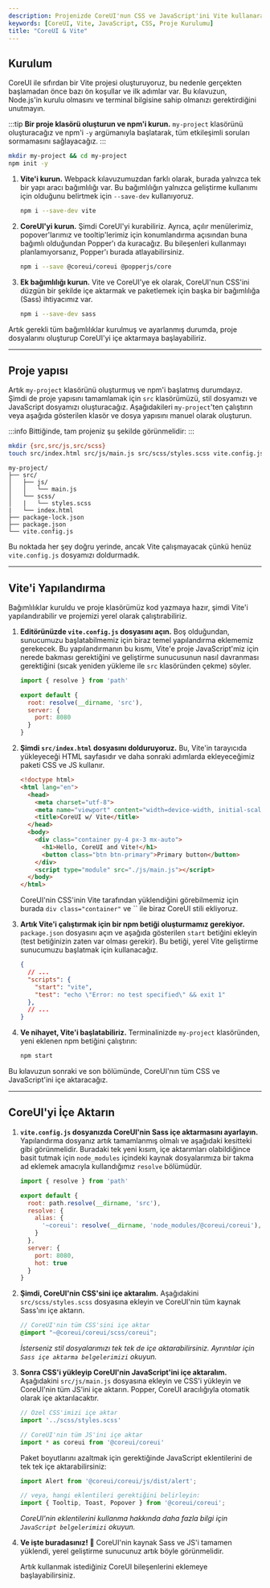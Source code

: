 ```yaml
---
description: Projenizde CoreUI'nun CSS ve JavaScript'ini Vite kullanarak dahil etme ve paketleme ile ilgili resmi rehber.
keywords: [CoreUI, Vite, JavaScript, CSS, Proje Kurulumu]
title: "CoreUI & Vite"
---
```


## Kurulum

CoreUI ile sıfırdan bir Vite projesi oluşturuyoruz, bu nedenle gerçekten başlamadan önce bazı ön koşullar ve ilk adımlar var. Bu kılavuzun, Node.js'in kurulu olmasını ve terminal bilgisine sahip olmanızı gerektirdiğini unutmayın.

:::tip
**Bir proje klasörü oluşturun ve npm'i kurun.** `my-project` klasörünü oluşturacağız ve npm'i `-y` argümanıyla başlatarak, tüm etkileşimli soruları sormamasını sağlayacağız.
:::

```sh
mkdir my-project && cd my-project
npm init -y
```

1. **Vite'i kurun.** Webpack kılavuzumuzdan farklı olarak, burada yalnızca tek bir yapı aracı bağımlılığı var. Bu bağımlılığın yalnızca geliştirme kullanımı için olduğunu belirtmek için `--save-dev` kullanıyoruz.

   ```sh
   npm i --save-dev vite
   ```

2. **CoreUI'yi kurun.** Şimdi CoreUI'yi kurabiliriz. Ayrıca, açılır menülerimiz, popover'larımız ve tooltip'lerimiz için konumlandırma açısından buna bağımlı olduğundan Popper'ı da kuracağız. Bu bileşenleri kullanmayı planlamıyorsanız, Popper'ı burada atlayabilirsiniz.

   ```sh
   npm i --save @coreui/coreui @popperjs/core
   ```

3. **Ek bağımlılığı kurun.** Vite ve CoreUI'ye ek olarak, CoreUI'nun CSS'ini düzgün bir şekilde içe aktarmak ve paketlemek için başka bir bağımlılığa (Sass) ihtiyacımız var.

   ```sh
   npm i --save-dev sass
   ```

Artık gerekli tüm bağımlılıklar kurulmuş ve ayarlanmış durumda, proje dosyalarını oluşturup CoreUI'yi içe aktarmaya başlayabiliriz.

---

## Proje yapısı

Artık `my-project` klasörünü oluşturmuş ve npm'i başlatmış durumdayız. Şimdi de proje yapısını tamamlamak için `src` klasörümüzü, stil dosyamızı ve JavaScript dosyamızı oluşturacağız. Aşağıdakileri `my-project`'ten çalıştırın veya aşağıda gösterilen klasör ve dosya yapısını manuel olarak oluşturun.

:::info
Bittiğinde, tam projeniz şu şekilde görünmelidir:
:::

```sh
mkdir {src,src/js,src/scss}
touch src/index.html src/js/main.js src/scss/styles.scss vite.config.js
```

```text
my-project/
├── src/
│   ├── js/
│   │   └── main.js
│   └── scss/
│   |   └── styles.scss
|   └── index.html
├── package-lock.json
├── package.json
└── vite.config.js
```

Bu noktada her şey doğru yerinde, ancak Vite çalışmayacak çünkü henüz `vite.config.js` dosyamızı doldurmadık.

---

## Vite'i Yapılandırma

Bağımlılıklar kuruldu ve proje klasörümüz kod yazmaya hazır, şimdi Vite'i yapılandırabilir ve projemizi yerel olarak çalıştırabiliriz.

1. **Editörünüzde `vite.config.js` dosyasını açın.** Boş olduğundan, sunucumuzu başlatabilmemiz için biraz temel yapılandırma eklememiz gerekecek. Bu yapılandırmanın bu kısmı, Vite'e proje JavaScript'miz için nerede bakması gerektiğini ve geliştirme sunucusunun nasıl davranması gerektiğini (sıcak yeniden yükleme ile `src` klasöründen çekme) söyler.

   
   ```js
   import { resolve } from 'path'

   export default {
     root: resolve(__dirname, 'src'),
     server: {
       port: 8080
     }
   }
   ```

2. **Şimdi `src/index.html` dosyasını dolduruyoruz.** Bu, Vite'in tarayıcıda yükleyeceği HTML sayfasıdır ve daha sonraki adımlarda ekleyeceğimiz paketi CSS ve JS kullanır.

   ```html
   <!doctype html>
   <html lang="en">
     <head>
       <meta charset="utf-8">
       <meta name="viewport" content="width=device-width, initial-scale=1">
       <title>CoreUI w/ Vite</title>
     </head>
     <body>
       <div class="container py-4 px-3 mx-auto">
         <h1>Hello, CoreUI and Vite!</h1>
         <button class="btn btn-primary">Primary button</button>
       </div>
       <script type="module" src="./js/main.js"></script>
     </body>
   </html>
   ```

   CoreUI'nin CSS'inin Vite tarafından yüklendiğini görebilmemiz için burada `div class="container"` ve `` ile biraz CoreUI stili ekliyoruz.

3. **Artık Vite'i çalıştırmak için bir npm betiği oluşturmamız gerekiyor.** `package.json` dosyasını açın ve aşağıda gösterilen `start` betiğini ekleyin (test betiğinizin zaten var olması gerekir). Bu betiği, yerel Vite geliştirme sunucumuzu başlatmak için kullanacağız.

   ```json
   {
     // ...
     "scripts": {
       "start": "vite",
       "test": "echo \"Error: no test specified\" && exit 1"
     },
     // ...
   }
   ```

4. **Ve nihayet, Vite'i başlatabiliriz.** Terminalinizde `my-project` klasöründen, yeni eklenen npm betiğini çalıştırın:

   ```sh
   npm start
   ```

Bu kılavuzun sonraki ve son bölümünde, CoreUI'nın tüm CSS ve JavaScript'ini içe aktaracağız.

---

## CoreUI'yi İçe Aktarın

1. **`vite.config.js` dosyanızda CoreUI'nin Sass içe aktarmasını ayarlayın.** Yapılandırma dosyanız artık tamamlanmış olmalı ve aşağıdaki kesitteki gibi görünmelidir. Buradaki tek yeni kısım, içe aktarımları olabildiğince basit tutmak için `node_modules` içindeki kaynak dosyalarımıza bir takma ad eklemek amacıyla kullandığımız `resolve` bölümüdür.

   
   ```js
   import { resolve } from 'path'

   export default {
     root: path.resolve(__dirname, 'src'),
     resolve: {
       alias: {
         '~coreui': resolve(__dirname, 'node_modules/@coreui/coreui'),
       }
     },
     server: {
       port: 8080,
       hot: true
     }
   }
   ```

2. **Şimdi, CoreUI'nin CSS'sini içe aktaralım.** Aşağıdakini `src/scss/styles.scss` dosyasına ekleyin ve CoreUI'nin tüm kaynak Sass'ını içe aktarın.

   ```scss
   // CoreUI'nin tüm CSS'sini içe aktar
   @import "~@coreui/coreui/scss/coreui";
   ```

   *İsterseniz stil dosyalarımızı tek tek de içe aktarabilirsiniz. Ayrıntılar için `Sass içe aktarma belgelerimizi` okuyun.*

3. **Sonra CSS'i yükleyip CoreUI'nin JavaScript'ini içe aktaralım.** Aşağıdakini `src/js/main.js` dosyasına ekleyin ve CSS'i yükleyin ve CoreUI'nin tüm JS'ini içe aktarın. Popper, CoreUI aracılığıyla otomatik olarak içe aktarılacaktır.

   
   ```js
   // Özel CSS'imizi içe aktar
   import '../scss/styles.scss'

   // CoreUI'nin tüm JS'ini içe aktar
   import * as coreui from '@coreui/coreui'
   ```

   Paket boyutlarını azaltmak için gerektiğinde JavaScript eklentilerini de tek tek içe aktarabilirsiniz:

   
   ```js
   import Alert from '@coreui/coreui/js/dist/alert';

   // veya, hangi eklentileri gerektiğini belirleyin:
   import { Tooltip, Toast, Popover } from '@coreui/coreui';
   ```

   *CoreUI'nin eklentilerini kullanma hakkında daha fazla bilgi için `JavaScript belgelerimizi` okuyun.*

4. **Ve işte buradasınız! 🎉** CoreUI'nin kaynak Sass ve JS'i tamamen yüklendi, yerel geliştirme sunucunuz artık böyle görünmelidir.

   Artık kullanmak istediğiniz CoreUI bileşenlerini eklemeye başlayabilirsiniz.